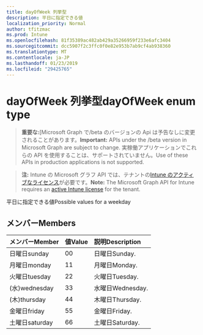```yaml
---
title: dayOfWeek 列挙型
description: 平日に指定できる値
localization_priority: Normal
author: tfitzmac
ms.prod: Intune
ms.openlocfilehash: 81f35389ac482ab429a35266959f233e6afc3404
ms.sourcegitcommit: dcc5907f2c3ffc0f0e82e953b7ab9cf4ab938360
ms.translationtype: MT
ms.contentlocale: ja-JP
ms.lasthandoff: 01/23/2019
ms.locfileid: "29425765"
---
```

# <a name="dayofweek-enum-type"></a><span data-ttu-id="a9d65-103">dayOfWeek 列挙型</span><span class="sxs-lookup"><span data-stu-id="a9d65-103">dayOfWeek enum type</span></span>

> <span data-ttu-id="a9d65-104">**重要な:**[Microsoft Graph で/beta のバージョンの Api は予告なしに変更されることがあります。</span><span class="sxs-lookup"><span data-stu-id="a9d65-104">**Important:** APIs under the /beta version in Microsoft Graph are subject to change.</span></span> <span data-ttu-id="a9d65-105">実稼働アプリケーションでこれらの API を使用することは、サポートされていません。</span><span class="sxs-lookup"><span data-stu-id="a9d65-105">Use of these APIs in production applications is not supported.</span></span>

> <span data-ttu-id="a9d65-106">**注:** Intune の Microsoft グラフ API では、テナントの[Intune のアクティブなライセンス](https://go.microsoft.com/fwlink/?linkid=839381)が必要です。</span><span class="sxs-lookup"><span data-stu-id="a9d65-106">**Note:** The Microsoft Graph API for Intune requires an [active Intune license](https://go.microsoft.com/fwlink/?linkid=839381) for the tenant.</span></span>

<span data-ttu-id="a9d65-107">平日に指定できる値</span><span class="sxs-lookup"><span data-stu-id="a9d65-107">Possible values for a weekday</span></span>

## <a name="members"></a><span data-ttu-id="a9d65-108">メンバー</span><span class="sxs-lookup"><span data-stu-id="a9d65-108">Members</span></span>
|<span data-ttu-id="a9d65-109">メンバー</span><span class="sxs-lookup"><span data-stu-id="a9d65-109">Member</span></span>|<span data-ttu-id="a9d65-110">値</span><span class="sxs-lookup"><span data-stu-id="a9d65-110">Value</span></span>|<span data-ttu-id="a9d65-111">説明</span><span class="sxs-lookup"><span data-stu-id="a9d65-111">Description</span></span>|
|:---|:---|:---|
|<span data-ttu-id="a9d65-112">日曜日</span><span class="sxs-lookup"><span data-stu-id="a9d65-112">sunday</span></span>|<span data-ttu-id="a9d65-113">0</span><span class="sxs-lookup"><span data-stu-id="a9d65-113">0</span></span>|<span data-ttu-id="a9d65-114">日曜日</span><span class="sxs-lookup"><span data-stu-id="a9d65-114">Sunday.</span></span>|
|<span data-ttu-id="a9d65-115">月曜日</span><span class="sxs-lookup"><span data-stu-id="a9d65-115">monday</span></span>|<span data-ttu-id="a9d65-116">1</span><span class="sxs-lookup"><span data-stu-id="a9d65-116">1</span></span>|<span data-ttu-id="a9d65-117">月曜日</span><span class="sxs-lookup"><span data-stu-id="a9d65-117">Monday.</span></span>|
|<span data-ttu-id="a9d65-118">火曜日</span><span class="sxs-lookup"><span data-stu-id="a9d65-118">tuesday</span></span>|<span data-ttu-id="a9d65-119">2</span><span class="sxs-lookup"><span data-stu-id="a9d65-119">2</span></span>|<span data-ttu-id="a9d65-120">火曜日</span><span class="sxs-lookup"><span data-stu-id="a9d65-120">Tuesday.</span></span>|
|<span data-ttu-id="a9d65-121">(水)</span><span class="sxs-lookup"><span data-stu-id="a9d65-121">wednesday</span></span>|<span data-ttu-id="a9d65-122">3</span><span class="sxs-lookup"><span data-stu-id="a9d65-122">3</span></span>|<span data-ttu-id="a9d65-123">水曜日</span><span class="sxs-lookup"><span data-stu-id="a9d65-123">Wednesday.</span></span>|
|<span data-ttu-id="a9d65-124">(木)</span><span class="sxs-lookup"><span data-stu-id="a9d65-124">thursday</span></span>|<span data-ttu-id="a9d65-125">4</span><span class="sxs-lookup"><span data-stu-id="a9d65-125">4</span></span>|<span data-ttu-id="a9d65-126">木曜日</span><span class="sxs-lookup"><span data-stu-id="a9d65-126">Thursday.</span></span>|
|<span data-ttu-id="a9d65-127">金曜日</span><span class="sxs-lookup"><span data-stu-id="a9d65-127">friday</span></span>|<span data-ttu-id="a9d65-128">5</span><span class="sxs-lookup"><span data-stu-id="a9d65-128">5</span></span>|<span data-ttu-id="a9d65-129">金曜日</span><span class="sxs-lookup"><span data-stu-id="a9d65-129">Friday.</span></span>|
|<span data-ttu-id="a9d65-130">土曜日</span><span class="sxs-lookup"><span data-stu-id="a9d65-130">saturday</span></span>|<span data-ttu-id="a9d65-131">6</span><span class="sxs-lookup"><span data-stu-id="a9d65-131">6</span></span>|<span data-ttu-id="a9d65-132">土曜日</span><span class="sxs-lookup"><span data-stu-id="a9d65-132">Saturday.</span></span>|




